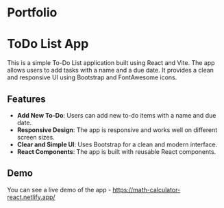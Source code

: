 # Portfolio
# ToDo List App

This is a simple To-Do List application built using React and Vite. The app allows users to add tasks with a name and a due date. It provides a clean and responsive UI using Bootstrap and FontAwesome icons.

## Features

- **Add New To-Do**: Users can add new to-do items with a name and due date.
- **Responsive Design**: The app is responsive and works well on different screen sizes.
- **Clear and Simple UI**: Uses Bootstrap for a clean and modern interface.
- **React Components**: The app is built with reusable React components.

## Demo

You can see a live demo of the app -
https://math-calculator-react.netlify.app/

